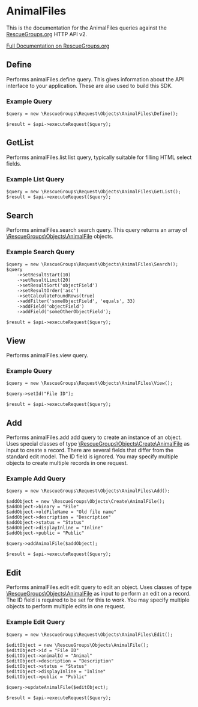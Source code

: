 # AnimalFiles

This is the documentation for the AnimalFiles queries against the [RescueGroups.org](https://www.rescuegroups.org/) HTTP API v2.

[Full Documentation on RescueGroups.org](https://userguide.rescuegroups.org/display/APIDG/Object+definitions#Objectdefinitions-animalFiles)

## Define
Performs animalFiles.define query. This gives information about the API interface to your application. These are also used to build this SDK.

### Example Query

    $query = new \RescueGroups\Request\Objects\AnimalFiles\Define();

    $result = $api->executeRequest($query);
## GetList
Performs animalFiles.list list query, typically suitable for filling HTML select fields.

### Example List Query

    $query = new \RescueGroups\Request\Objects\AnimalFiles\GetList();
    $result = $api->executeRequest($query);
## Search
Performs animalFiles.search search query. This query returns an array of [\RescueGroups\Objects\AnimalFile](../../../src/Objects/AnimalFile.php) objects.

### Example Search Query

    $query = new \RescueGroups\Request\Objects\AnimalFiles\Search();
    $query
        ->setResultStart(10)
        ->setResultLimit(20)
        ->setResultSort('objectField')
        ->setResultOrder('asc')
        ->setCalculateFoundRows(true)
        ->addFilter('someObjectField', 'equals', 33)
        ->addField('objectField')
        ->addField('someOtherObjectField');

    $result = $api->executeRequest($query);
## View
Performs animalFiles.view query.

### Example Query

    $query = new \RescueGroups\Request\Objects\AnimalFiles\View();

    $query->setId("File ID");

    $result = $api->executeRequest($query);

## Add
Performs animalFiles.add add query to create an instance of an object. Uses special classes of type [\RescueGroups\Objects\Create\AnimalFile](../../../src/Objects/AnimalFile.php) as input to create a record. There are several fields that differ from the standard edit model. The ID field is ignored. You may specify multiple objects to create multiple records in one request.

### Example Add Query

    $query = new \RescueGroups\Request\Objects\AnimalFiles\Add();

    $addObject = new \RescueGroups\Objects\Create\AnimalFile();
    $addObject->binary = "File"
    $addObject->oldFileName = "Old file name"
    $addObject->description = "Description"
    $addObject->status = "Status"
    $addObject->displayInline = "Inline"
    $addObject->public = "Public"

    $query->addAnimalFile($addObject);

    $result = $api->executeRequest($query);
## Edit
Performs animalFiles.edit edit query to edit an object. Uses classes of type [\RescueGroups\Objects\AnimalFile](../../../src/Objects/AnimalFile.php) as input to perform an edit on a record. The ID field is required to be set for this to work. You may specify multiple objects to perform multiple edits in one request.

### Example Edit Query

    $query = new \RescueGroups\Request\Objects\AnimalFiles\Edit();

    $editObject = new \RescueGroups\Objects\AnimalFile();
    $editObject->id = "File ID"
    $editObject->animalId = "Animal"
    $editObject->description = "Description"
    $editObject->status = "Status"
    $editObject->displayInline = "Inline"
    $editObject->public = "Public"

    $query->updateAnimalFile($editObject);

    $result = $api->executeRequest($query);
